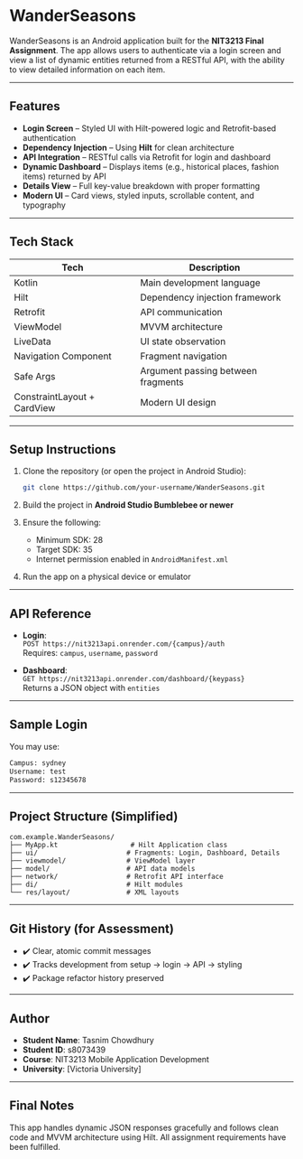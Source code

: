 # WanderSeasons 

WanderSeasons is an Android application built for the **NIT3213 Final Assignment**. The app allows users to authenticate via a login screen and view a list of dynamic entities returned from a RESTful API, with the ability to view detailed information on each item.

---

##  Features

-  **Login Screen** – Styled UI with Hilt-powered logic and Retrofit-based authentication
-  **Dependency Injection** – Using **Hilt** for clean architecture
-  **API Integration** – RESTful calls via Retrofit for login and dashboard
-  **Dynamic Dashboard** – Displays items (e.g., historical places, fashion items) returned by API
-  **Details View** – Full key-value breakdown with proper formatting
-  **Modern UI** – Card views, styled inputs, scrollable content, and typography

---

## Tech Stack

| Tech       | Description                        |
|------------|------------------------------------|
| Kotlin     | Main development language          |
| Hilt       | Dependency injection framework     |
| Retrofit   | API communication                  |
| ViewModel  | MVVM architecture                  |
| LiveData   | UI state observation               |
| Navigation Component | Fragment navigation     |
| Safe Args  | Argument passing between fragments |
| ConstraintLayout + CardView | Modern UI design  |

---

## Setup Instructions

1. Clone the repository (or open the project in Android Studio):
   ```bash
   git clone https://github.com/your-username/WanderSeasons.git
   ```

2. Build the project in **Android Studio Bumblebee or newer**

3. Ensure the following:
   - Minimum SDK: 28
   - Target SDK: 35
   - Internet permission enabled in `AndroidManifest.xml`

4. Run the app on a physical device or emulator

---

## API Reference

- **Login**:  
  `POST https://nit3213api.onrender.com/{campus}/auth`  
  Requires: `campus`, `username`, `password`

- **Dashboard**:  
  `GET https://nit3213api.onrender.com/dashboard/{keypass}`  
  Returns a JSON object with `entities`

---

## Sample Login

You may use:
```bash
Campus: sydney
Username: test
Password: s12345678
```

---

## Project Structure (Simplified)

```
com.example.WanderSeasons/
├── MyApp.kt                  # Hilt Application class
├── ui/                      # Fragments: Login, Dashboard, Details
├── viewmodel/               # ViewModel layer
├── model/                   # API data models
├── network/                 # Retrofit API interface
├── di/                      # Hilt modules
└── res/layout/              # XML layouts
```

---

## Git History (for Assessment)

- ✔️ Clear, atomic commit messages
- ✔️ Tracks development from setup → login → API → styling
- ✔️ Package refactor history preserved

---

## Author

- **Student Name**: Tasnim Chowdhury  
- **Student ID**: s8073439  
- **Course**: NIT3213 Mobile Application Development  
- **University**: [Victoria University]  

---

## Final Notes

This app handles dynamic JSON responses gracefully and follows clean code and MVVM architecture using Hilt. All assignment requirements have been fulfilled.

